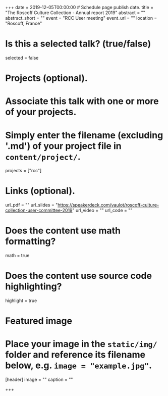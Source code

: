 +++
date = 2019-12-05T00:00:00  # Schedule page publish date.
title = "The Roscoff Culture Collection - Annual report 2019"
abstract = ""
abstract_short = ""
event = "RCC User meeting"
event_url = ""
location = "Roscoff, France"

# Is this a selected talk? (true/false)
selected = false

# Projects (optional).
#   Associate this talk with one or more of your projects.
#   Simply enter the filename (excluding '.md') of your project file in `content/project/`.
projects = ["rcc"]

# Links (optional).
url_pdf = ""
url_slides = "https://speakerdeck.com/vaulot/roscoff-culture-collection-user-committee-2019"
url_video = ""
url_code = ""

# Does the content use math formatting?
math = true

# Does the content use source code highlighting?
highlight = true

# Featured image
# Place your image in the `static/img/` folder and reference its filename below, e.g. `image = "example.jpg"`.
[header]
image = ""
caption = ""

+++

<script async class="speakerdeck-embed" data-id="6aa5bad89add4214853fb567908920fb" data-ratio="1.33333333333333" src="//speakerdeck.com/assets/embed.js"></script>
